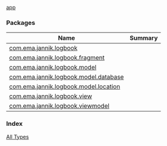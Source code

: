 [app](./index.md)

### Packages

| Name | Summary |
|---|---|
| [com.ema.jannik.logbook](com.ema.jannik.logbook/index.md) |  |
| [com.ema.jannik.logbook.fragment](com.ema.jannik.logbook.fragment/index.md) |  |
| [com.ema.jannik.logbook.model](com.ema.jannik.logbook.model/index.md) |  |
| [com.ema.jannik.logbook.model.database](com.ema.jannik.logbook.model.database/index.md) |  |
| [com.ema.jannik.logbook.model.location](com.ema.jannik.logbook.model.location/index.md) |  |
| [com.ema.jannik.logbook.view](com.ema.jannik.logbook.view/index.md) |  |
| [com.ema.jannik.logbook.viewmodel](com.ema.jannik.logbook.viewmodel/index.md) |  |

### Index

[All Types](alltypes/index.md)